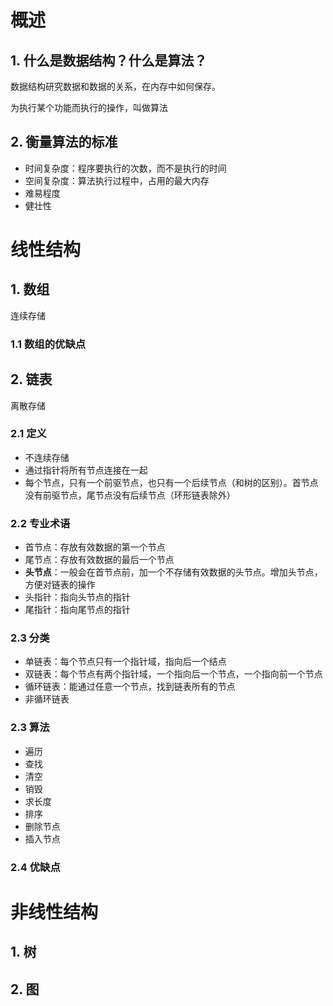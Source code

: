 # 概述

## 1. 什么是数据结构？什么是算法？

数据结构研究数据和数据的关系，在内存中如何保存。

为执行某个功能而执行的操作，叫做算法

## 2. 衡量算法的标准

- 时间复杂度：程序要执行的次数，而不是执行的时间
- 空间复杂度：算法执行过程中，占用的最大内存
- 难易程度
- 健壮性

# 线性结构

## 1. 数组

连续存储

### 1.1 数组的优缺点

## 2. 链表

离散存储

### 2.1 定义

- 不连续存储
- 通过指针将所有节点连接在一起
- 每个节点，只有一个前驱节点，也只有一个后续节点（和树的区别）。首节点没有前驱节点，尾节点没有后续节点（环形链表除外）

### 2.2 专业术语

 - 首节点：存放有效数据的第一个节点
 - 尾节点：存放有效数据的最后一个节点
 - **头节点**：一般会在首节点前，加一个不存储有效数据的头节点。增加头节点，方便对链表的操作
 - 头指针：指向头节点的指针
 - 尾指针：指向尾节点的指针

### 2.3 分类

- 单链表：每个节点只有一个指针域，指向后一个结点
- 双链表：每个节点有两个指针域，一个指向后一个节点，一个指向前一个节点
- 循环链表：能通过任意一个节点，找到链表所有的节点
- 非循环链表

### 2.3 算法

- 遍历
- 查找
- 清空
- 销毁
- 求长度
- 排序
- 删除节点
- 插入节点

### 2.4 优缺点















# 非线性结构

## 1. 树

## 2. 图







